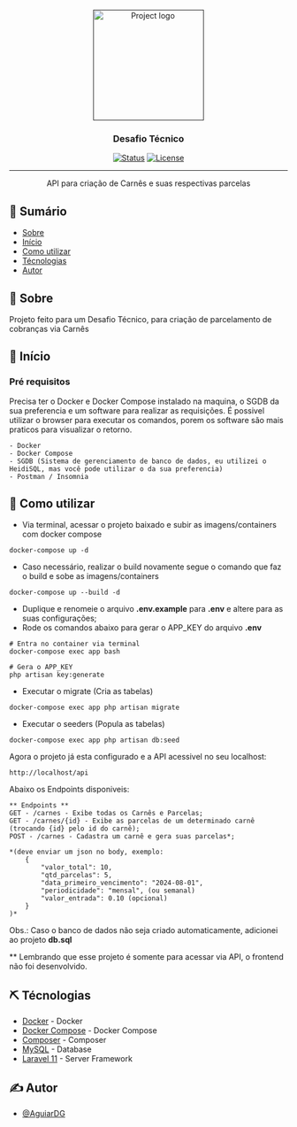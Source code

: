 <p align="center">
  <a href="" rel="noopener">
 <img width=200px height=200px src="https://i.imgur.com/6wj0hh6.jpg" alt="Project logo"></a>
</p>

<h3 align="center">Desafio Técnico</h3>

<div align="center">

[![Status](https://img.shields.io/badge/status-active-success.svg)]()
[![License](https://img.shields.io/badge/license-MIT-blue.svg)](/LICENSE)

</div>

---

<p align="center"> API para criação de Carnês e suas respectivas parcelas
    <br> 
</p>

## 📝 Sumário

- [Sobre](#about)
- [Início](#getting_started)
- [Como utilizar](#usage)
- [Técnologias](#built_using)
- [Autor](#authors)

## 🧐 Sobre <a name = "about"></a>

Projeto feito para um Desafio Técnico, para criação de parcelamento de cobranças via Carnês

## 🏁 Início <a name = "getting_started"></a>

### Pré requisitos

Precisa ter o Docker e Docker Compose instalado na maquina, o SGDB da sua preferencia e um software para realizar as requisições. É possivel utilizar o browser para executar os comandos, porem os software são mais praticos para visualizar o retorno.

```
- Docker
- Docker Compose
- SGDB (Sistema de gerenciamento de banco de dados, eu utilizei o HeidiSQL, mas você pode utilizar o da sua preferencia)
- Postman / Insomnia
```

## 🎈 Como utilizar <a name="usage"></a>

- Via terminal, acessar o projeto baixado e subir as imagens/containers com docker compose
```
docker-compose up -d
```
- Caso necessário, realizar o build novamente segue o comando que faz o build e sobe as imagens/containers
```
docker-compose up --build -d
```
- Duplique e renomeie o arquivo <b>.env.example</b> para <b>.env</b> e altere para as suas configurações;
- Rode os comandos abaixo para gerar o APP_KEY do arquivo <b>.env</b>
```
# Entra no container via terminal
docker-compose exec app bash

# Gera o APP_KEY
php artisan key:generate
```

- Executar o migrate (Cria as tabelas)
```
docker-compose exec app php artisan migrate
```
- Executar o seeders (Popula as tabelas)
```
docker-compose exec app php artisan db:seed
```

Agora o projeto já esta configurado e a API acessivel no seu localhost:
```
http://localhost/api
```

Abaixo os Endpoints disponiveis:
```
** Endpoints **
GET - /carnes - Exibe todas os Carnês e Parcelas;
GET - /carnes/{id} - Exibe as parcelas de um determinado carnê (trocando {id} pelo id do carnê);
POST - /carnes - Cadastra um carnê e gera suas parcelas*;

*(deve enviar um json no body, exemplo:
    {
        "valor_total": 10,
        "qtd_parcelas": 5,
        "data_primeiro_vencimento": "2024-08-01",
        "periodicidade": "mensal", (ou semanal)
        "valor_entrada": 0.10 (opcional)
    }
)*

```

Obs.: Caso o banco de dados não seja criado automaticamente, adicionei ao projeto <b>db.sql</b>

** Lembrando que esse projeto é somente para acessar via API, o frontend não foi desenvolvido.

## ⛏️ Técnologias <a name = "built_using"></a>

- [Docker](https://docker.com/) - Docker
- [Docker Compose](https://docs.docker.com/compose/) - Docker Compose
- [Composer](https://getcomposer.org) - Composer
- [MySQL](https://www.mysql.com/) - Database
- [Laravel 11](https://laravel.com/) - Server Framework

## ✍️ Autor <a name = "authors"></a>

- [@AguiarDG](https://github.com/AguiarDG)
